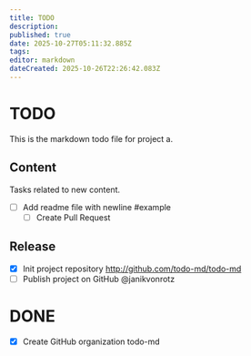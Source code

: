 ```yaml
---
title: TODO
description: 
published: true
date: 2025-10-27T05:11:32.885Z
tags: 
editor: markdown
dateCreated: 2025-10-26T22:26:42.083Z
---
```


# TODO

This is the markdown todo file for project a.

## Content

Tasks related to new content.

- [ ] Add readme file with newline #example
  - [ ] Create Pull Request

## Release

- [x] Init project repository
      http://github.com/todo-md/todo-md
- [ ] Publish project on GitHub @janikvonrotz

# DONE

- [x] Create GitHub organization todo-md
